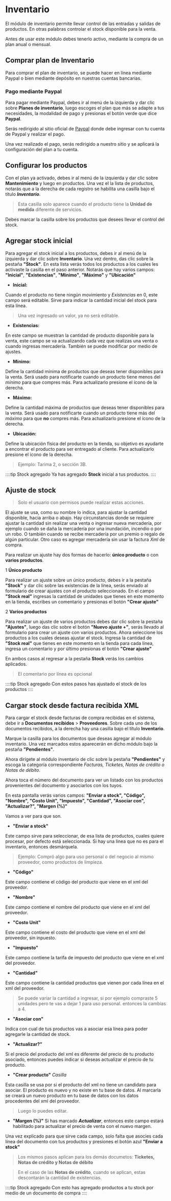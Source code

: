 # Inventario

El módulo de inventario permite llevar control de las entradas y salidas de productos. En otras palabras controlar el stock disponible para la venta.

Antes de usar este módulo debes tenerlo activo, mediante la compra de un plan anual o mensual.

## Comprar plan de Inventario

Para comprar el plan de inventario, se puede hacer en línea mediante Paypal o bien mediante depósito en nuestras cuentas bancarias.

### Pago mediante Paypal

Para pagar mediante Paypal, debes ir al menú de la izquierda y dar clic sobre **Planes de inventario**, luego escoges el plan que más se adapte a tus necesidades, la modalidad de pago y presionas el botón verde que dice **Paypal**.

Serás redirigido al sitio oficial de [Paypal](https://www.paypal.com) donde debe ingresar con tu cuenta de Paypal y realizar el pago.

Una vez realizado el pago, serás redirigido a nuestro sitio y se aplicará la configuración del plan a tu cuenta.


## Configurar los productos

Con el plan ya activado, debes ir al menú de la izquierda y dar clic sobre **Mantenimiento** y luego en productos.
Una vez el la lista de productos, notarás que a la derecha de cada registro se habilita una casilla bajo el título ***Inventario***.
> Esta casilla solo aparece cuando el producto tiene la **Unidad de medida** diferente de servicios.

Debes marcar la casilla sobre los productos que desees llevar el control del stock.

## Agregar stock inicial

Para agregar el stock inicial a los productos, debes ir al menú de la izquierda y dar clic sobre **Inventario**.
Una vez dentro, das clic sobre la pestaña **"Stock"**.
En esta lista verás todos los productos a los cuales les activaste la casilla en el paso anterior. Notarás que hay varios campos: **"Inicial"**, **"Existencias"**, **"Mínimo"**, **"Máximo"** y **"Ubicación"**

- **Inicial:**

Cuando el producto no tiene ningún movimiento y *Existencias* en 0, este campo será editable. Sirve para indicar la cantidad inicial del stock para esta línea.
> Una vez ingresado un valor, ya no será editable.

- **Existencias:**

En este campo se muestran la cantidad de producto disponible para la venta, este campo se va actualizando cada vez que realizas una venta o cuando ingresas mercadería. También se puede modificar por medio de ajustes.


- **Mínimo:**

Define la cantidad mínima de productos que deseas tener disponibles para la venta. Será usado para notificarte cuando un producto tiene menos del *mínimo* para que compres más. Para actualizarlo presione el ícono de la derecha.

- **Máximo:**

Define la cantidad máxima de productos que deseas tener disponibles para la venta. Será usado para notificarte cuando un producto tiene más del *máximo* para que **no** compres más. Para actualizarlo presione el ícono de la derecha.

- **Ubicación:**

Define la ubicación física del producto en la tienda, su objetivo es ayudarte a encontrar el producto para ser entregado al cliente. Para actualizarlo presione el ícono de la derecha.
>Ejemplo: Tarima 2, o sección 3B.

::::tip Stock agregado
 Ya has agregado **Stock** inicial a tus productos.
::::

## Ajuste de stock

> Solo el usuario con permisos puede realizar estas acciones.

El ajuste se usa, como su nombre lo indica, para ajustar la cantidad disponible, hacia arriba o abajo. Hay circunstancias donde se requiere ajustar la cantidad sin realizar una venta o ingresar nueva mercadería, por ejemplo cuando se daña la mercadería por una inundación, incendio o por un robo. O también cuando se recibe mercadería por un premio o regalo de algún particular. Otro caso es agregar mercadería sin usar la factura *Xml* de compra.

Para realizar un ajuste hay dos formas de hacerlo: **único producto** o con **varios productos**.

1 **Único producto**

Para realizar un ajuste sobre un único producto, debes ir a la pestaña **"Stock"** y dar clic sobre las existencias de la línea, serás enviado al formulario de crear ajustes con el producto seleccionado. En el campo **"Stock real"** ingresas la cantidad de unidades que tienes en este momento en la tienda, escribes un comentario y presionas el botón **"Crear ajuste"**

2 **Varios productos**

Para realizar un ajuste de varios productos debes dar clic sobre la pestaña **"Ajustes"**, luego das clic sobre el botón **"Nuevo ajuste +"**, serás llevado al formulario para crear un ajuste con varios productos. Ahora seleccione los productos a los cuales deseas ajustar el stock. Ingresa la cantidad de **"Stock real"** que tienes en este momento en la tienda para cada línea, ingresa un comentario y por último presionas el botón **"Crear ajuste"**


En ambos casos al regresar a la pestaña **Stock** verás los cambios aplicados.

> El comentario por línea es opcional

::::tip Stock agregado
 Con estos pasos has ajustado el stock de los productos
::::

## Cargar stock desde factura recibida XML

Para cargar el stock desde facturas de compra recibidas en el sistema, debe ir a **Documentos recibidos** > **Proveedores**. Sobre cada uno de los documentos recibidos, a la derecha hay una casilla bajo el título **Inventario**.

Marque la casilla para los documentos que deseas agregar al módulo inventario. Una vez marcados estos aparecerán en dicho módulo bajo la pestaña **"Pendientes"**.

Ahora dirígete al módulo inventario de clic sobre la pestaña **"Pendientes"** y escoga la categoría correspondiente *Facturas, Ticketes, Notas de crédito o Notas de débito*.

Ahora toca el número del documento para ver un listado con los productos provenientes del documento y asociarlos con los tuyos.

En esta pantalla verás varios campos: **"Enviar a stock",	"Código",	"Nombre",	"Costo Unit",	"Impuesto",	"Cantidad",	"Asociar con",	"Actualizar?",	"Margen (%)"**

Vamos a ver para que son.

- **"Enviar a stock"**

Este campo sirve para seleccionar, de esa lista de productos, cuales quiere procesar, por defecto está seleccionada. Si hay una línea que no es para el inventario, entonces desmárquela.
> Ejemplo: Compró algo para uso personal o del negocio al mismo proveedor, como productos de limpieza.

- **"Código"**

Este campo contiene el código del producto que viene en el xml del proveedor.

- **"Nombre"**

Este campo contiene el nombre del producto que viene en el xml del proveedor.

- **"Costo Unit"**

Este campo contiene el costo del producto que viene en el xml del proveedor, sin inpuesto.

- **"Impuesto"**

Este campo contiene la tarifa de impuesto del producto que viene en el xml del proveedor.

- **"Cantidad"**

Este campo contiene la cantidad productos que vienen por cada línea en el xml del proveedor.
> Se puede variar la cantidad a ingresar, si por ejemplo compraste 5 unidades pero te vas a dejar 1 para uso personal. entonces la cambias a 4.

- **"Asociar con"**

Indica con cual de tus productos vas a asociar esa línea para poder agregarle la cantidad de stock.

- **"Actualizar?"**

Si el precio del producto del xml es diferente del precio de tu producto asociado, entonces puedes indicar si deseas actualizar el precio de tu producto.

- **"Crear producto"** *Casilla*

Esta casilla se usa por si el producto del xml no tiene un candidato para asociar. El producto es nuevo y no existe en tu base de datos.
Al marcarla se creará un nuevo producto en tu base de datos con los datos procedentes del xml del proveedor.
> Luego lo puedes editar.

- **"Margen (%)"**
Si has marcado ***Actualizar***, entonces este campo estará habilitado para actualizar el precio de venta con el nuevo margen.

Una vez explicado para que sirve cada campo, solo falta que asocies cada línea del documento con tus productos y presiones el botón azul **"Enviar a stock"**

> Los mismos pasos aplican para los demás documetos: **Ticketes, Notas de crédito y Notas de débito**

> En el caso de las **Notas de crédito**, cuando se aplican, estas descontarán la cantidad de existencias.

::::tip Stock agregado
 Con esto has agregado productos a tu stock por medio de un documento de compra
::::
